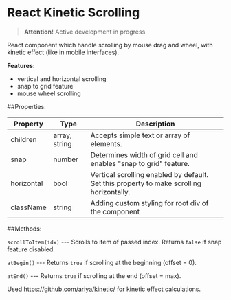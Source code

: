 # React Kinetic Scrolling

> **Attention!** Active development in progress

React component which handle scrolling by mouse drag and wheel, with kinetic effect (like in mobile interfaces).

**Features:**
- vertical and horizontal scrolling
- snap to grid feature
- mouse wheel scrolling

##Properties:

Property | Type | Description
-------- | ------ | -----------
children | array, string | Accepts simple text or array of elements.
snap | number | Determines width of grid cell and enables "snap to grid" feature.
horizontal | bool | Vertical scrolling enabled by default. Set this property to make scrolling horizontally.
className | string | Adding custom styling for root div of the component

##Methods:

`scrollToItem(idx)` --- Scrolls to item of passed index. Returns `false` if snap feature disabled.

`atBegin()` --- Returns `true` if scrolling at the beginning (offset = 0).

`atEnd()` --- Returns `true` if scrolling at the end (offset = max).


Used https://github.com/ariya/kinetic/ for kinetic effect calculations.

